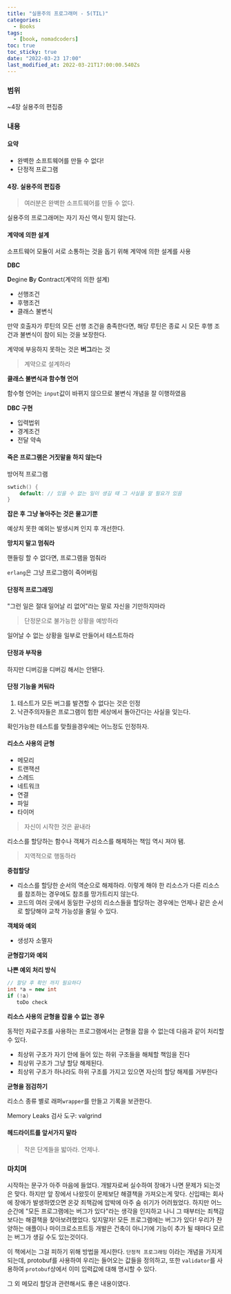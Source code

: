 ```yaml
---
title: "실용주의 프로그래머 - 5(TIL)"
categories:
  - Books
tags:
  - [book, nomadcoders]
toc: true
toc_sticky: true
date: "2022-03-23 17:00"
last_modified_at: 2022-03-21T17:00:00.540Zs
---
```


### 범위 

~4장 실용주의 편집증

### 내용

#### **요약**

- 완벽한 소프트웨어를 만들 수 없다!
- 단정적 프로그램

#### 4장. 실용주의 편집증

> 여러분은 완벽한 소프트웨어를 만들 수 없다.

실용주의 프로그래머는 자기 자신 역시 믿지 않는다.

#### 계약에 의한 설계

소프트웨어 모듈이 서로 소통하는 것을 돕기 위해 계약에 의한 설계를 사용

**DBC**

**D**egine **B**y **C**ontract(계약의 의한 설계)

* 선행조건
* 후행조건
* 클래스 불변식

만약 호출자가 루틴의 모든 선행 조건을 충족한다면, 해당 루틴은 종료 시 모든 후행 조건과 불변식이 참이 되는 것을 보장한다.

계약에 부응하지 못하는 것은 **버그**라는 것

> 계약으로 설계하라

**클래스 불변식과 함수형 언어**

함수형 언어는 `input`값이 바뀌지 않으므로 불변식 개념을 잘 이행하였음

**DBC 구현**

* 입력법위
* 경계조건
* 전달 약속

#### 죽은 프로그램은 거짓말을 하지 않는다

방어적 프로그램

```c++
swtich() {
    default: // 있을 수 없는 일이 생길 때 그 사실을 알 필요가 있음
}
```

**잡은 후 그냥 놓아주는 것은 물고기뿐**

예상치 못한 예외는 발생시켜 인지 후 개선한다.

**망치지 말고 멈춰라**

핸들링 할 수 없다면, 프로그램을 멈춰라

`erlang`은 그냥 프로그램이 죽어버림

#### 단정적 프로그래밍

"그런 일은 절대 일어날 리 없어"라는 말로 자신을 기만하지마라

> 단정문으로 불가능한 상황을 예방하라

일어날 수 없는 상황을 일부로 만들어서 테스트하라

#### 단정과 부작용

하지만 디버깅을 디버깅 해서는 안됀다.

#### 단정 기능을 켜둬라

1. 테스트가 모든 버그를 발견할 수 없다는 것은 인정
2. 낙관주의자들은 프로그램이 험한 세상에서 돌아간다는 사실을 잊는다.

확인가능한 테스트를 맞췄을경우에는 어느정도 인정하자.

#### 리소스 사용의 균형

* 메모리
* 트랜잭션
* 스레드
* 네트워크
* 연결
* 파일
* 타이머

> 자신이 시작한 것은 끝내라

리소스를 할당하는 함수나 객체가 리소스를 해제하는 책임 역시 져야 됌.

> 지역적으로 행동하라

**중첩할당**

* 리소스를 할당한 순서의 역순으로 해제하라. 이렇게 해야 한 리소스가 다른 리소스를 참조하는 경우에도 참조를 망가트리지 않는다.
* 코드의 여러 곳에서 동일한 구성의 리소스들을 할당하는 경우에는 언제나 같은 순서로 할당해야 교착 가능성을 줄일 수 있다.

**객체와 예외**

* 생성자 소멸자

**균형잡기와 예외**

**나쁜 예외 처리 방식**

```c++
// 할당 후 확인 까지 필요하다
int *a = new int
if (!a)
   toDo check 
```

**리소스 사용의 균형을 잡을 수 없는 경우**

동적인 자료구조를 사용하는 프로그램에서는 균형을 잡을 수 없는데 다음과 같이 처리할 수 있다.

* 최상위 구조가 자기 안에 들어 있는 하위 구조들을 해체할 책임을 진다
* 최상위 구조가 그냥 할당 해제된다.
* 최상위 구조가 하나라도 하위 구조를 가지고 있으면 자신의 할당 해제를 거부한다

**균형을 점검하기**

리소스 종류 별로 래퍼`wrapper`를 만들고 기록을 보관한다.

Memory Leaks 검사 도구: valgrind

#### 헤드라이트를 앞서가지 말라

> 작은 단계들을 밟아라. 언제나.

### 마치며

시작하는 문구가 아주 마음에 들었다. 개발자로써 실수하여 장애가 나면 문제가 되는것은 맞다. 하지만 앞 장에서 나왔듯이 문제보단 해결책을 가져오는게 맞다. 신입때는 회사에 장애가 발생하였으면 온갖 죄책감에 압박에 아주 숨 쉬기가 어려웠었다. 하지만 어느 순간에 "모든 프로그램에는 버그가 있다"라는 생각을 인지하고 나니 그 때부터는 죄책감보다는 해결책을 찾아보려했었다. 잊지말자! 모든 프로그램에는 버그가 있다! 우리가 찬양하는 애플이나 마이크로소프트등 개발은 건축이 아니기에 기능이 추가 될 때마다 모르는 버그가 생길 수도 있는것이다.

이 책에서는 그걸 피하기 위해 방법을 제시한다. `단정적 프로그래밍` 이라는 개념을 가지게 되는데, protobuf를 사용하여 우리는 들어오는 값들을 정의하고, 또한 `validator`를 사용하여 `protobuf`상에서 이미 입력값에 대해 명시할 수 있다.

그 외 메모리 할당과 관련해서도 좋은 내용이였다.

